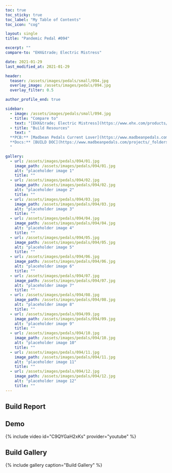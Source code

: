 ```yaml
---
toc: true
toc_sticky: true
toc_label: "My Table of Contents"
toc_icon: "cog"

layout: single
title: "Pandemic Pedal #094"

excerpt: ""
compare-to: "EHX&trade; Electric Mistress"

date: 2021-01-29
last_modified_at: 2021-01-29

header:
  teaser: /assets/images/pedals/small/094.jpg
  overlay_image: /assets/images/pedals/094.jpg
  overlay_filter: 0.5

author_profile_end: true

sidebar:
  - image: /assets/images/pedals/small/094.jpg
  - title: "Compare to"
    text: "[EHX&trade; Electric Mistress](https://www.ehx.com/products/deluxe-electric-mistress/)"
  - title: "Build Resources"
    text: "
  **PCB:** [Madbean Pedals Current Lover](https://www.madbeanpedals.com/projects/index.html)<br>
  **Docs:** [BUILD DOC](https://www.madbeanpedals.com/projects/_folders/FilterMod/docs/CurrentLover_2015.zip)
  "

gallery:
  - url: /assets/images/pedals/094/01.jpg
    image_path: /assets/images/pedals/094/01.jpg
    alt: "placeholder image 1"
    title: ""
  - url: /assets/images/pedals/094/02.jpg
    image_path: /assets/images/pedals/094/02.jpg
    alt: "placeholder image 2"
    title: ""
  - url: /assets/images/pedals/094/03.jpg
    image_path: /assets/images/pedals/094/03.jpg
    alt: "placeholder image 3"
    title: ""
  - url: /assets/images/pedals/094/04.jpg
    image_path: /assets/images/pedals/094/04.jpg
    alt: "placeholder image 4"
    title: ""
  - url: /assets/images/pedals/094/05.jpg
    image_path: /assets/images/pedals/094/05.jpg
    alt: "placeholder image 5"
    title: ""
  - url: /assets/images/pedals/094/06.jpg
    image_path: /assets/images/pedals/094/06.jpg
    alt: "placeholder image 6"
    title: ""
  - url: /assets/images/pedals/094/07.jpg
    image_path: /assets/images/pedals/094/07.jpg
    alt: "placeholder image 7"
    title: ""
  - url: /assets/images/pedals/094/08.jpg
    image_path: /assets/images/pedals/094/08.jpg
    alt: "placeholder image 8"
    title: ""
  - url: /assets/images/pedals/094/09.jpg
    image_path: /assets/images/pedals/094/09.jpg
    alt: "placeholder image 9"
    title: ""
  - url: /assets/images/pedals/094/10.jpg
    image_path: /assets/images/pedals/094/10.jpg
    alt: "placeholder image 10"
    title: ""
  - url: /assets/images/pedals/094/11.jpg
    image_path: /assets/images/pedals/094/11.jpg
    alt: "placeholder image 11"
    title: ""
  - url: /assets/images/pedals/094/12.jpg
    image_path: /assets/images/pedals/094/12.jpg
    alt: "placeholder image 12"
    title: ""
---
```


## Build Report ##


## Demo ##

{% include video id="C9QYGaH2xKs" provider="youtube" %}

## Build Gallery ##

{% include gallery caption="Build Gallery" %}